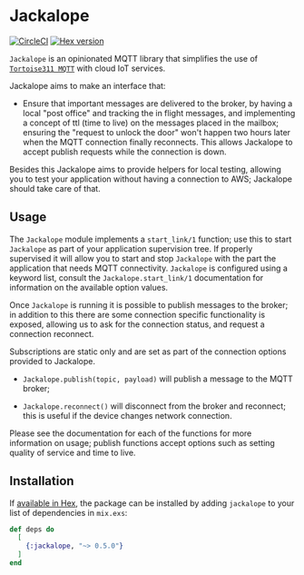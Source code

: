 # Jackalope

[![CircleCI](https://circleci.com/gh/smartrent/jackalope.svg?style=svg)](https://circleci.com/gh/smartrent/jackalope)
[![Hex version](https://img.shields.io/hexpm/v/jackalope.svg "Hex version")](https://hex.pm/packages/jackalope)

<!-- MDOC !-->

`Jackalope` is an opinionated MQTT library that simplifies the use of
[`Tortoise311 MQTT`](https://hex.pm/packages/tortoise311) with cloud IoT
services.

Jackalope aims to make an interface that:

- Ensure that important messages are delivered to the broker, by
  having a local "post office" and tracking the in flight messages,
  and implementing a concept of ttl (time to live) on the messages
  placed in the mailbox; ensuring the "request to unlock the door"
  won't happen two hours later when the MQTT connection finally
  reconnects. This allows Jackalope to accept publish requests while
  the connection is down.

Besides this Jackalope aims to provide helpers for local testing,
allowing you to test your application without having a connection to
AWS; Jackalope should take care of that.

## Usage

The `Jackalope` module implements a `start_link/1` function; use this
to start `Jackalope` as part of your application supervision tree. If
properly supervised it will allow you to start and stop `Jackalope`
with the part the application that needs MQTT connectivity.
`Jackalope` is configured using a keyword list, consult the
`Jackalope.start_link/1` documentation for information on the
available option values.

Once `Jackalope` is running it is possible to publish messages to the broker;
in addition to this there are some connection specific functionality is exposed,
allowing us to ask for the connection status, and request a connection reconnect.

Subscriptions are static only and are set as part of the connection options
provided to Jackalope.

- `Jackalope.publish(topic, payload)` will publish a message to the
  MQTT broker;

- `Jackalope.reconnect()` will disconnect from the broker and
  reconnect; this is useful if the device changes network connection.

Please see the documentation for each of the functions for more
information on usage; publish functions accept options such as setting quality of
service and time to live.

<!-- MDOC !-->

## Installation

If [available in Hex](https://hex.pm/docs/publish), the package can be
installed by adding `jackalope` to your list of dependencies in
`mix.exs`:

```elixir
def deps do
  [
    {:jackalope, "~> 0.5.0"}
  ]
end
```
